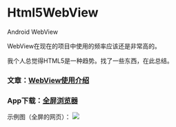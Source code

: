 # Html5WebView
Android WebView

WebView在现在的项目中使用的频率应该还是非常高的。

我个人总觉得HTML5是一种趋势。找了一些东西，在此总结。

### 文章：[WebView使用介绍](http://www.jianshu.com/p/3fcf8ba18d7f)

### App下载：[全屏浏览器](http://fir.im/2xmq)

示例图（全屏的网页）：
![](https://github.com/Wing-Li/Html5WebView/blob/master/img/view.png)

